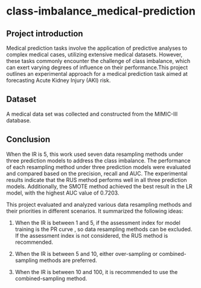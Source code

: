 # class-imbalance_medical-prediction

## Project introduction
Medical prediction tasks involve the application of predictive analyses to complex medical cases, utilizing extensive medical datasets. However, these tasks commonly encounter the challenge of class imbalance, which can exert varying degrees of influence on their performance.This project outlines an experimental approach for a medical prediction task aimed at forecasting Acute Kidney Injury (AKI) risk.

## Dataset
A medical data set was collected and constructed from the MIMIC-III database.

## Conclusion
When the IR is 5, this work used seven data resampling methods under three prediction models to address the class imbalance. 
The performance of each resampling method under three prediction models were evaluated and compared based on the precision, recall and AUC. 
The experimental results indicate that the RUS method performs well in all three prediction models. Additionally, the SMOTE method achieved the best result in the LR model, with the highest AUC value of 0.7203.

This project evaluated and analyzed various data resampling methods and their priorities in different scenarios. It summarized the following ideas:

1. When the IR is between 1 and 5, if the assessment index for model training is the PR curve , so data resampling methods can be excluded. If the assessment index is not considered, the RUS method is recommended.

2. When the IR is between 5 and 10, either over-sampling or combined-sampling methods are preferred.

3. When the IR is between 10 and 100, it is recommended to use the combined-sampling method.